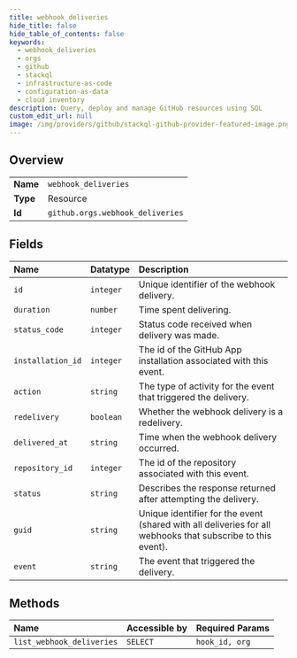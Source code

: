 ```yaml
---
title: webhook_deliveries
hide_title: false
hide_table_of_contents: false
keywords:
  - webhook_deliveries
  - orgs
  - github    
  - stackql
  - infrastructure-as-code
  - configuration-as-data
  - cloud inventory
description: Query, deploy and manage GitHub resources using SQL
custom_edit_url: null
image: /img/providers/github/stackql-github-provider-featured-image.png
---
```

  
    

## Overview
<table><tbody>
<tr><td><b>Name</b></td><td><code>webhook_deliveries</code></td></tr>
<tr><td><b>Type</b></td><td>Resource</td></tr>
<tr><td><b>Id</b></td><td><code>github.orgs.webhook_deliveries</code></td></tr>
</tbody></table>

## Fields
| Name | Datatype | Description |
|:-----|:---------|:------------|
| `id` | `integer` | Unique identifier of the webhook delivery. |
| `duration` | `number` | Time spent delivering. |
| `status_code` | `integer` | Status code received when delivery was made. |
| `installation_id` | `integer` | The id of the GitHub App installation associated with this event. |
| `action` | `string` | The type of activity for the event that triggered the delivery. |
| `redelivery` | `boolean` | Whether the webhook delivery is a redelivery. |
| `delivered_at` | `string` | Time when the webhook delivery occurred. |
| `repository_id` | `integer` | The id of the repository associated with this event. |
| `status` | `string` | Describes the response returned after attempting the delivery. |
| `guid` | `string` | Unique identifier for the event (shared with all deliveries for all webhooks that subscribe to this event). |
| `event` | `string` | The event that triggered the delivery. |
## Methods
| Name | Accessible by | Required Params |
|:-----|:--------------|:----------------|
| `list_webhook_deliveries` | `SELECT` | `hook_id, org` |
